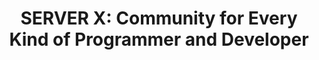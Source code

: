 ---
title: 'SERVER X: Community for Every Kind of Programmer and Developer'
lastmod: 2024-02-27T08:36:36-07:00
draft: false
description: Our community excels in programming, development, and research, leading with technology.
---